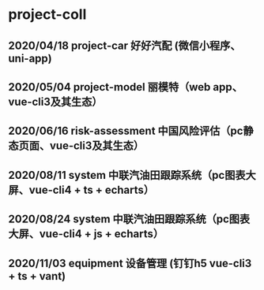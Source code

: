 # project-coll

##  2020/04/18 project-car 好好汽配 (微信小程序、uni-app)

##  2020/05/04 project-model 丽模特（web app、vue-cli3及其生态）

##  2020/06/16 risk-assessment 中国风险评估（pc静态页面、vue-cli3及其生态）

##  2020/08/11 system 中联汽油田跟踪系统（pc图表大屏、vue-cli4 + ts + echarts）

##  2020/08/24 system 中联汽油田跟踪系统（pc图表大屏、vue-cli4 + js + echarts）

##  2020/11/03 equipment 设备管理 (钉钉h5 vue-cli3 + ts + vant)

